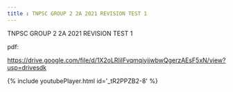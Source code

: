 ```yaml
---
title : TNPSC GROUP 2 2A 2021 REVISION TEST 1
---
```


TNPSC GROUP 2 2A 2021 REVISION TEST 1

pdf:

https://drive.google.com/file/d/1X2oLRliIFvqmqiyijwbwQgerzAEsF5xN/view?usp=drivesdk



{% include youtubePlayer.html id='_tR2PPZB2-8' %}
